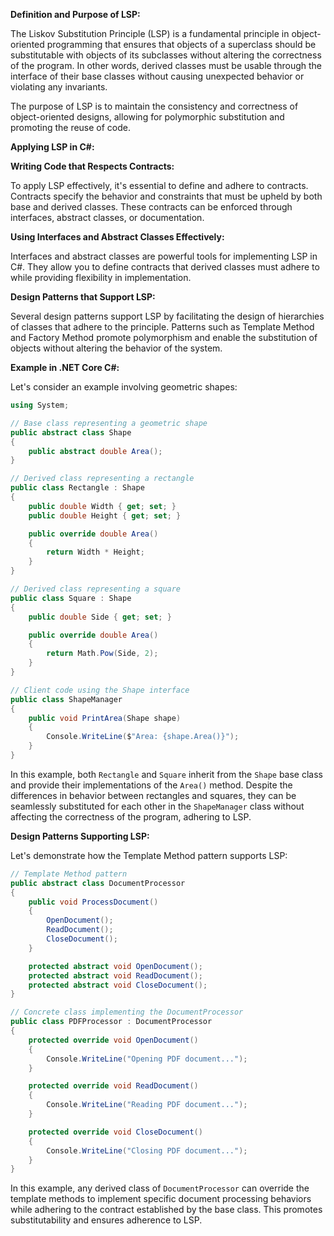 **Definition and Purpose of LSP:**

The Liskov Substitution Principle (LSP) is a fundamental principle in object-oriented programming that ensures that objects of a superclass should be substitutable with objects of its subclasses without altering the correctness of the program. In other words, derived classes must be usable through the interface of their base classes without causing unexpected behavior or violating any invariants.

The purpose of LSP is to maintain the consistency and correctness of object-oriented designs, allowing for polymorphic substitution and promoting the reuse of code.

**Applying LSP in C#:**

**Writing Code that Respects Contracts:**

To apply LSP effectively, it's essential to define and adhere to contracts. Contracts specify the behavior and constraints that must be upheld by both base and derived classes. These contracts can be enforced through interfaces, abstract classes, or documentation.

**Using Interfaces and Abstract Classes Effectively:**

Interfaces and abstract classes are powerful tools for implementing LSP in C#. They allow you to define contracts that derived classes must adhere to while providing flexibility in implementation.

**Design Patterns that Support LSP:**

Several design patterns support LSP by facilitating the design of hierarchies of classes that adhere to the principle. Patterns such as Template Method and Factory Method promote polymorphism and enable the substitution of objects without altering the behavior of the system.

**Example in .NET Core C#:**

Let's consider an example involving geometric shapes:

```csharp
using System;

// Base class representing a geometric shape
public abstract class Shape
{
    public abstract double Area();
}

// Derived class representing a rectangle
public class Rectangle : Shape
{
    public double Width { get; set; }
    public double Height { get; set; }

    public override double Area()
    {
        return Width * Height;
    }
}

// Derived class representing a square
public class Square : Shape
{
    public double Side { get; set; }

    public override double Area()
    {
        return Math.Pow(Side, 2);
    }
}

// Client code using the Shape interface
public class ShapeManager
{
    public void PrintArea(Shape shape)
    {
        Console.WriteLine($"Area: {shape.Area()}");
    }
}
```

In this example, both `Rectangle` and `Square` inherit from the `Shape` base class and provide their implementations of the `Area()` method. Despite the differences in behavior between rectangles and squares, they can be seamlessly substituted for each other in the `ShapeManager` class without affecting the correctness of the program, adhering to LSP.

**Design Patterns Supporting LSP:**

Let's demonstrate how the Template Method pattern supports LSP:

```csharp
// Template Method pattern
public abstract class DocumentProcessor
{
    public void ProcessDocument()
    {
        OpenDocument();
        ReadDocument();
        CloseDocument();
    }

    protected abstract void OpenDocument();
    protected abstract void ReadDocument();
    protected abstract void CloseDocument();
}

// Concrete class implementing the DocumentProcessor
public class PDFProcessor : DocumentProcessor
{
    protected override void OpenDocument()
    {
        Console.WriteLine("Opening PDF document...");
    }

    protected override void ReadDocument()
    {
        Console.WriteLine("Reading PDF document...");
    }

    protected override void CloseDocument()
    {
        Console.WriteLine("Closing PDF document...");
    }
}
```

In this example, any derived class of `DocumentProcessor` can override the template methods to implement specific document processing behaviors while adhering to the contract established by the base class. This promotes substitutability and ensures adherence to LSP.
